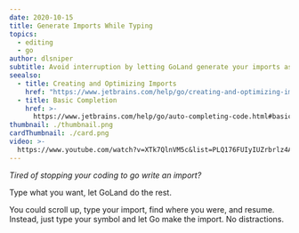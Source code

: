 ```yaml
---
date: 2020-10-15
title: Generate Imports While Typing
topics:
  - editing
  - go
author: dlsniper
subtitle: Avoid interruption by letting GoLand generate your imports as you type.
seealso:
  - title: Creating and Optimizing Imports
    href: "https://www.jetbrains.com/help/go/creating-and-optimizing-imports.html"
  - title: Basic Completion
    href: >-
      https://www.jetbrains.com/help/go/auto-completing-code.html#basic_completion
thumbnail: ./thumbnail.png
cardThumbnail: ./card.png
video: >-
  https://www.youtube.com/watch?v=XTk7QlnVM5c&list=PLQ176FUIyIUZrbrlz4AY1V8VzBJKZyVlW&index=69
---
```


_Tired of stopping your coding to go write an import?_

Type what you want, let GoLand do the rest.

You could scroll up, type your import, find where you were, and resume. Instead, just type your symbol and let Go make the import. No distractions.

